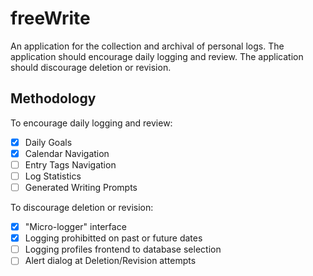 # freeWrite

An application for the collection and archival of personal logs. The application should encourage daily logging and review. The application should discourage deletion or revision.

## Methodology

To encourage daily logging and review:

- [x] Daily Goals
- [x] Calendar Navigation
- [ ] Entry Tags Navigation
- [ ] Log Statistics
- [ ] Generated Writing Prompts

To discourage deletion or revision:

- [x] "Micro-logger" interface
- [x] Logging prohibitted on past or future dates
- [ ] Logging profiles frontend to database selection
- [ ] Alert dialog at Deletion/Revision attempts
